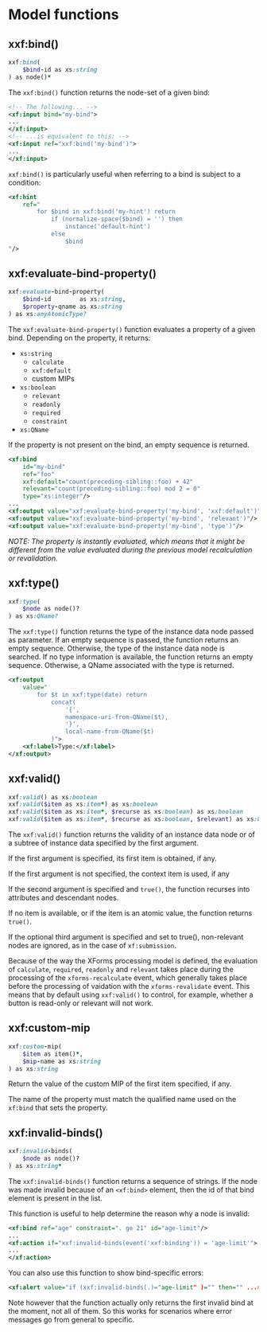 # Model functions

## xxf:bind()

```ruby
xxf:bind(
    $bind-id as xs:string
) as node()*
```

The `xxf:bind()` function returns the node-set of a given bind:

```xml
<!-- The following... -->
<xf:input bind="my-bind">
...
</xf:input>
<!-- ...is equivalent to this: -->
<xf:input ref="xxf:bind('my-bind')">
...
</xf:input>
```

`xxf:bind()` is particularly useful when referring to a bind is subject to a condition:

```xml
<xf:hint
    ref="
        for $bind in xxf:bind('my-hint') return
            if (normalize-space($bind) = '') then
                instance('default-hint')
            else
                $bind
"/>
```

## xxf:evaluate-bind-property()

```ruby
xxf:evaluate-bind-property(
    $bind-id        as xs:string,
    $property-qname as xs:string
) as xs:anyAtomicType?
```

The `xxf:evaluate-bind-property()` function evaluates a property of a given bind. Depending on the property, it returns:

* `xs:string`
    * `calculate`
    * `xxf:default`
    * custom MIPs
* `xs:boolean`
    * `relevant`
    * `readonly`
    * `required`
    * `constraint`
* `xs:QName`

If the property is not present on the bind, an empty sequence is returned.

```xml
<xf:bind
    id="my-bind"
    ref="foo"
    xxf:default="count(preceding-sibling::foo) + 42"
    relevant="count(preceding-sibling::foo) mod 2 = 0"
    type="xs:integer"/>
...
<xf:output value="xxf:evaluate-bind-property('my-bind', 'xxf:default')"/>
<xf:output value="xxf:evaluate-bind-property('my-bind', 'relevant')"/>
<xf:output value="xxf:evaluate-bind-property('my-bind', 'type')"/>
```

_NOTE: The property is instantly evaluated, which means that it might be different from the value evaluated during the previous model recalculation or revalidation._

## xxf:type()

```ruby
xxf:type(
    $node as node()?
) as xs:QName?
```

The `xxf:type()` function returns the type of the instance data node passed as parameter. If an empty sequence is passed, the function returns an empty sequence. Otherwise, the type of the instance data node is searched. If no type information is available, the function returns an empty sequence. Otherwise, a QName associated with the type is returned.

```xml
<xf:output
    value="
        for $t in xxf:type(date) return
            concat(
                '{',
                namespace-uri-from-QName($t),
                '}',
                local-name-from-QName($t)
            )">
    <xf:label>Type:</xf:label>
</xf:output>
```

## xxf:valid()

```ruby
xxf:valid() as xs:boolean
xxf:valid($item as xs:item*) as xs:boolean
xxf:valid($item as xs:item*, $recurse as xs:boolean) as xs:boolean
xxf:valid($item as xs:item*, $recurse as xs:boolean, $relevant) as xs:boolean
```

The `xxf:valid()` function returns the validity of an instance data node or of a subtree of instance data specified by the first argument.

If the first argument is specified, its first item is obtained, if any.

If the first argument is not specified, the context item is used, if any

If the second argument is specified and `true()`, the function recurses into attributes and descendant nodes.

If no item is available, or if the item is an atomic value, the function returns `true()`.

If the optional third argument is specified and set to true(), non-relevant nodes are ignored, as in the case of `xf:submission`.

Because of the way the XForms processing model is defined, the evaluation of `calculate`, `required`, `readonly` and `relevant` takes place during the processing of the `xforms-recalculate` event, which generally takes place before the processing of vaidation with the `xforms-revalidate` event. This means that by default using `xxf:valid()` to control, for example, whether a button is read-only or relevant will not work.

## xxf:custom-mip

```ruby
xxf:custom-mip(
    $item as item()*,
    $mip-name as xs:string
) as xs:string
```

Return the value of the custom MIP of the first item specified, if any.

The name of the property must match the qualified name used on the `xf:bind` that sets the property.

## xxf:invalid-binds()

```ruby
xxf:invalid-binds(
    $node as node()?
) as xs:string*
```

The `xxf:invalid-binds()` function returns a sequence of strings. If the node was made invalid because of an `<xf:bind>` element, then the id of that bind element is present in the list.

This function is useful to help determine the reason why a node is invalid:

```xml
<xf:bind ref="age" constraint=". ge 21" id="age-limit"/>
...
<xf:action if="xxf:invalid-binds(event('xxf:binding')) = 'age-limit'">
...
</xf:action>
```

You can also use this function to show bind-specific errors:

```xml
<xf:alert value="if (xxf:invalid-binds(.)="age-limit" )="" then="" ...="" else="" ..."="">
```

Note however that the function actually only returns the first invalid bind at the moment, not all of them. So this works for scenarios where error messages go from general to specific.
